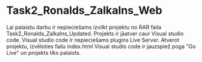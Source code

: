 # Task2_Ronalds_Zalkalns_Web
Lai palaistu darbu ir nepieciešams izvilkt projektu no RAR faila Task2_Ronalds_Zalkalns_Updated. Projekts ir jāatver caur Visual studio code.
Visual studio code ir nepieciešams plugins Live Server. Atverot projektu,
izvēloties failu index.html Visual studio code ir jauzspiež poga "Go Live" un projekts tiks palaists.
